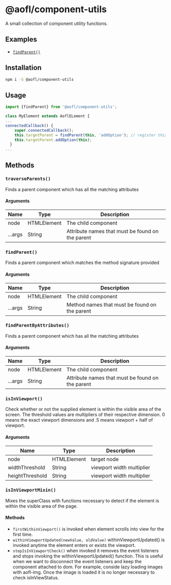 # @aofl/component-utils

A small collection of component utility functions.

## Examples
* [`findParent()`](https://stackblitz.com/edit/1-0-0-component-utils-1?embed=1)

## Installation

```bash
npm i -S @aofl/component-utils
```

## Usage
```javascript
import {findParent} from '@aofl/component-utils';

class MyElement extends AoflELement {
...
connectedCallback() {
    super.connectedCallback();
    this.targetParent = findParent(this, 'addOption'); // register this list option with a parent who supports it
    this.targetParent.addOption(this);
  }
...
```

## Methods
### `traverseParents()`
Finds a parent component which has all the matching attributes

#### Arguments
| Name        | Type        | Description                                      |
|-------------|-------------|--------------------------------------------------|
| node        | HTMLElement | The child component                              |
| ...args     | String      | Attribute names that must be found on the parent |

### `findParent()`
Finds a parent component which matches the method signature provided

#### Arguments
| Name        | Type        | Description                                   |
|-------------|-------------|-----------------------------------------------|
| node        | HTMLElement | The child component                           |
| ...args     | String      | Method names that must be found on the parent |

### `findParentByAttributes()`
Finds a parent component which has all the matching attributes

#### Arguments
| Name        | Type        | Description                                      |
|-------------|-------------|--------------------------------------------------|
| node        | HTMLElement | The child component                              |
| ...args     | String      | Attribute names that must be found on the parent |


### `isInViewport()`
Check whether or not the supplied element is within the visible area of the screen. The threshold values are multipliers of their respective dimension. 0 means the exact viewport dimensions and .5 means viewport + half of viewport.

#### Arguments
| Name            | Type        | Description               |
|-----------------|-------------|---------------------------|
| node            | HTMLElement | target node               |
| widthThreshold  | String      | viewport width multiplier |
| heightThreshold | String      | viewport width multiplier |

### `isInViewportMixin()`
Mixes the superClass with functions necessary to detect if the element is within the visible area of the page.

#### Methods
* `firstWithinViewport()` is invoked when element scrolls into view for the first time.
* `withinViewportUpdated(newValue, oldValue)` withinViewportUpdated() is invoked anytime the element enters or exists the viewport.
* `stopIsInViewportCheck()` when invoked it removes the event listeners and stops invoking the withinViewportUpdated() function. This is useful when we want to disconnect the event listeners and keep the component attached to dom. For example, conside lazy loading images with aofl-img. Once the image is loaded it is no longer necessary to check isInViewStatus.
